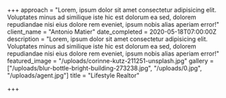 +++
approach = "Lorem, ipsum dolor sit amet consectetur adipisicing elit. Voluptates minus ad similique iste hic est dolorum ea sed, dolorem repudiandae nisi eius dolore rem eveniet, ipsum nobis alias aperiam error!"
client_name = "Antonio Matier"
date_completed = 2020-05-18T07:00:00Z
description = "Lorem, ipsum dolor sit amet consectetur adipisicing elit. Voluptates minus ad similique iste hic est dolorum ea sed, dolorem repudiandae nisi eius dolore rem eveniet, ipsum nobis alias aperiam error!"
featured_image = "/uploads/corinne-kutz-211251-unsplash.jpg"
gallery = ["/uploads/blur-bottle-bright-building-273238.jpg", "/uploads/0.jpg", "/uploads/agent.jpg"]
title = "Lifestyle Realtor"

+++
